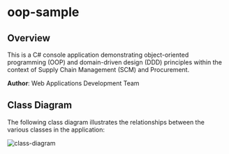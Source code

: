 # oop-sample

## Overview
This is a C# console application demonstrating object-oriented programming (OOP) and domain-driven design (DDD) principles within the context of Supply Chain Management (SCM) and Procurement.

**Author**: Web Applications Development Team

## Class Diagram
The following class diagram illustrates the relationships between the various classes in the application:

![class-diagram](https://www.plantuml.com/plantuml/proxy?src=https://raw.githubusercontent.com/upc-pre-202510-1asi0730-4378/oop-sample/refs/heads/master/docs/class-diagram.puml)